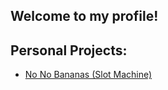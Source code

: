 ## Welcome to my profile! 

## Personal Projects:
- [No No Bananas (Slot Machine)](https://github.com/andrewzjs/personal-projects/tree/main/no-no-bananas)
